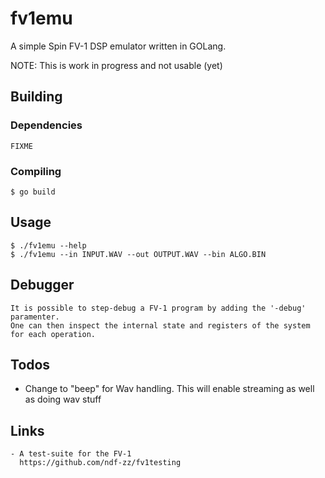 # fv1emu
A simple Spin FV-1 DSP emulator written in GOLang.

NOTE: This is work in progress and not usable (yet)

## Building

### Dependencies
    FIXME

### Compiling

    $ go build


## Usage

    $ ./fv1emu --help
    $ ./fv1emu --in INPUT.WAV --out OUTPUT.WAV --bin ALGO.BIN 

## Debugger

    It is possible to step-debug a FV-1 program by adding the '-debug' paramenter.
    One can then inspect the internal state and registers of the system for each operation.


## Todos

- Change to "beep" for Wav handling. This will enable streaming as well as doing wav stuff

## Links
    - A test-suite for the FV-1
      https://github.com/ndf-zz/fv1testing
